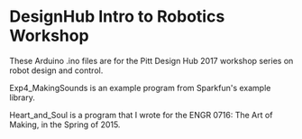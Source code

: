 # DesignHub Intro to Robotics Workshop

These Arduino .ino files are for the Pitt Design Hub 2017 workshop series on robot design and control. 

Exp4_MakingSounds is an example program from Sparkfun's example library. 

Heart_and_Soul is a program that I wrote for the ENGR 0716: The Art of Making, in the Spring of 2015. 
